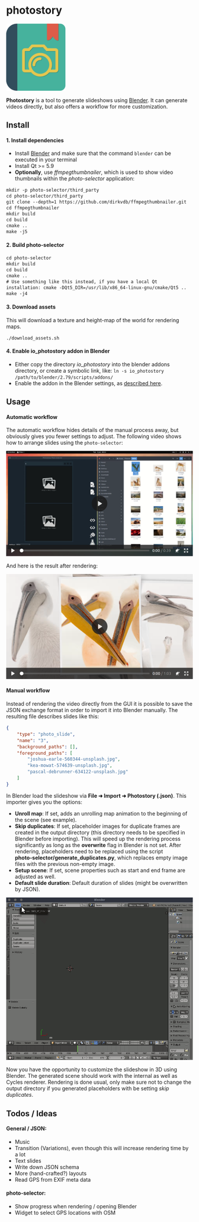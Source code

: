   # photostory

<img src="photo-selector/assets/photostory.svg" alt="Icon" width="160px"/>

**Photostory** is a tool to generate slideshows using [Blender](http://www.blender.org). It can generate videos directly, but also offers a workflow for more customization.


## Install

#### 1. Install dependencies

* Install [Blender](https://blender.org) and make sure that the command `blender` can be executed in your terminal
* Install Qt >= 5.9
* **Optionally**, use *ffmpegthumbnailer*, which is used to show video thumbnails within the *photo-selector* application:
```
mkdir -p photo-selector/third_party
cd photo-selector/third_party
git clone --depth=1 https://github.com/dirkvdb/ffmpegthumbnailer.git
cd ffmpegthumbnailer
mkdir build
cd build
cmake ..
make -j5
```

#### 2. Build photo-selector

```
cd photo-selector
mkdir build
cd build
cmake ..
# Use something like this instead, if you have a local Qt installation: cmake -DQt5_DIR=/usr/lib/x86_64-linux-gnu/cmake/Qt5 ..
make -j4
```

#### 3. Download assets
This will download a texture and height-map of the world for rendering maps.
```
./download_assets.sh
```

#### 4. Enable io_photostory addon in Blender

* Either copy the directory *io_photostory* into the blender addons directory, or create a symbolic link, like: `ln -s io_photostory /path/to/blender/2.79/scripts/addons/`
* Enable the addon in the Blender settings, as [described here](https://docs.blender.org/manual/en/dev/preferences/addons.html).


## Usage

#### Automatic workflow

The automatic workflow hides details of the manual process away, but obviously gives you fewer settings to adjust. The following video shows how to arrange slides using the `photo-selector`:

[![Figure of photo-selector](figures/thumb_selector.png "Click me to see a video.")](https://www.martinruenz.de/media/photostory/photo-selector.mp4)

And here is the result after rendering:

[![Figure of example](figures/thumb_example.png "Click me to see a video.")](https://www.martinruenz.de/media/photostory/demo.webm)

#### Manual workflow

Instead of rendering the video directly from the GUI it is possible to save the JSON exchange format in order to import it into Blender manually. The resulting file describes slides like this:

```JSON
{
    "type": "photo_slide",
    "name": "3",
    "background_paths": [],
    "foreground_paths": [
        "joshua-earle-560344-unsplash.jpg",
        "kea-mowat-574639-unsplash.jpg",
        "pascal-debrunner-634122-unsplash.jpg"
    ]
}
```

In Blender load the slideshow via **File ➜ Import ➜ Photostory (.json)**. This importer gives you the options:

* **Unroll map**: If set, adds an unrolling map animation to the beginning of the scene (see example).
* **Skip duplicates**: If set, placeholder images for duplicate frames are created in the output directory (this directory needs to be specified in Blender before importing). This will speed up the rendering process significantly as long as the **overwrite** flag in Blender is not set. After rendering, placeholders need to be replaced using the script </br> **photo-selector/generate_duplicates.py**, which replaces empty image files with the previous non-empty image.
* **Setup scene**: If set, scene properties such as start and end frame are adjusted as well.
* **Default slide duration**: Default duration of slides (might be overwritten by JSON).

![blender-import](/figures/cast-import.gif "Importing a slideshow in blender")

Now you have the opportunity to customize the slideshow in 3D using Blender. The generated scene should work with the internal as well as Cycles renderer. Rendering is done usual, only make sure not to change the output directory if you generated placeholders with be setting *skip duplicates*.

## Todos / Ideas

#### General / JSON:

* Music
* Transition (Variations), even though this will increase rendering time by a lot
* Text slides
* Write down JSON schema
* More (hand-crafted?) layouts
* Read GPS from EXIF meta data

#### photo-selector:

* Show progress when rendering / opening Blender
* Widget to select GPS locations with OSM
